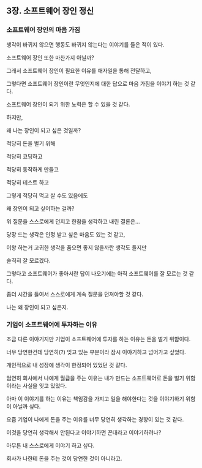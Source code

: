 ## 3장. 소프트웨어 장인 정신

### 소프트웨어 장인의 마음 가짐

생각이 바뀌지 않으면 행동도 바뀌지 않는다는 이야기를 들은 적이 있다.

소프트웨어 장인 또한 마찬가지 아닐까? 

그래서 소프트웨어 장인이 필요한 이유를 애자일을 통해 전달하고,

그렇다면 소프트웨어 장인이란 무엇인지에 대한 답으로 마음 가짐을 이야기 하는 것 같다.

소프트웨어 장인이 되기 위한 노력은 할 수 있을 것 같다.

하지만,

왜 나는 장인이 되고 싶은 것일까?

적당히 돈을 벌기 위해

적당히 코딩하고

적당히 동작하게 만들고

적당히 테스트 하고 

그렇게 적당히 먹고 살 수도 있음에도 

왜 장인이 되고 싶어하는 걸까?

위 질문을 스스로에게 던지고 한참을 생각하고 내린 결론은...

당장 드는 생각은 인정 받고 싶은 마음도 있는 것 같고, 

이왕 하는거 고귀한 생각을 품으면 좋지 않을까란 생각도 들지만

솔직히 잘 모르겠다.

그렇다고 소프트웨어가 좋아서란 답이 나오기에는 아직 소프트웨어를 잘 모르는 것 같다.

좀더 시간을 들여서 스스로에게 계속 질문을 던져야할 것 같다.

나는 왜 장인이 되고 싶은지.

### 기업이 소프트웨어에 투자하는 이유

조금 다른 이야기지만 기업이 소프트웨어에 투자를 하는 이유는 돈을 벌기 위함이다. 

너무 당연한건데 당연히(?) 잊고 있는 부분이라 잠시 이야기하고 넘어가고 싶었다.

개인적으로 내 성장에 생각이 한정되어 있었던 것 같다.

엄연히 회사에서 나에게 월급을 주는 이유는 내가 만드는 소프트웨어로 돈을 벌기 위함이라는 사실을 잊고 있었다.

아마 이 이야기를 하는 이유는 책임감을 가지고 일을 해야한다는 것을 이야기하기 위함이 아닐까 싶다.

요즘 기업이 나에게 돈을 주는 이유를 너무 당연히 생각하는 경향이 있는 것 같다.

이것을 당연히 생각해서 안된다고 이야기하면 꼰대라고 이야기하려나?

아무튼 내 스스로에게 이야기 하고 싶다. 

회사가 나한테 돈을 주는 것이 당연한 것이 아니라고.